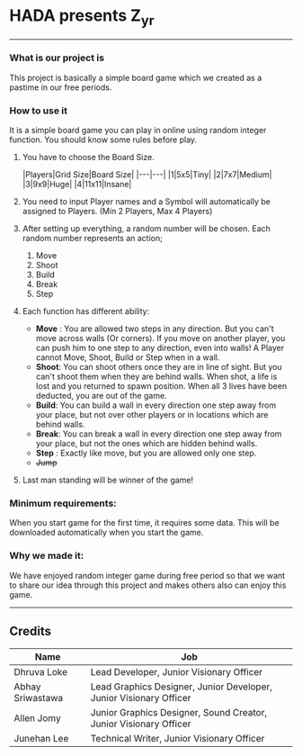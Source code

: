 # HADA presents Z<sub>yr</sub>
___
### What is our project is
This project is basically a simple board game which we created as a pastime in our free periods.

### How to use it
  It is a simple board game you can play in online using random integer function. You should know some rules before play.

 1. You have to choose the Board Size.
    
    |Players|Grid Size|Board Size|
    |---|---|
    |1|5x5|Tiny|
    |2|7x7|Medium|
    |3|9x9|Huge|
    |4|11x11|Insane|
   
 2. You need to input Player names and a Symbol will automatically be assigned to Players. (Min 2 Players, Max 4 Players)
 
 3. After setting up everything, a random number will be chosen. Each random number represents an action;
  	1. Move
  	2. Shoot
  	3. Build
  	4. Break
  	5. Step
 
 4. Each function has different ability:

 	- **Move** : You are allowed two steps in any direction. But you can't move across walls (Or corners). If you move on another player, you can push him to one step to any direction, even into walls! A Player cannot Move, Shoot, Build or Step when in a wall.
 	- **Shoot**: You can shoot others once they are in line of sight. But you can't shoot them when they are behind walls. When shot, a life is lost and you returned to spawn position. When all 3 lives have been deducted, you are out of the game.
 	- **Build**: You can build a wall in every direction one step away from your place, but not over other players or in locations which are behind walls.
 	- **Break**: You can break a wall in every direction one step away from your place, but not the ones which are hidden behind walls.
 	- **Step** : Exactly like move, but you are allowed only one step.
 	- ~~Jump~~

 5. Last man standing will be winner of the game!

### Minimum requirements:
 When you start game for the first time, it requires some data. This will be downloaded automatically when you start the game.

### Why we made it:

  We have enjoyed random integer game during free period so that we want to share our idea through this project and makes others also can enjoy this game.

___

## Credits
|Name|Job|
|---|---|
|Dhruva Loke|Lead Developer, Junior Visionary Officer|
|Abhay Sriwastawa|Lead Graphics Designer, Junior Developer, Junior Visionary Officer|
|Allen Jomy|Junior Graphics Designer, Sound Creator, Junior Visionary Officer|
|Junehan Lee|Technical Writer, Junior Visionary Officer|

